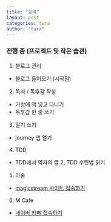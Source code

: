 ```yaml
---
title: "요약"
layout: post
categories: tura
author: "tura"
---
```


### 진행 중 (프로젝트 및 작은 습관)
1. 블로그 관리
  - 블로그 들어오기 (시작점)
2. 독서 / 독후감 작성
  - 가방에 책 넣고 다니기
  - 독후감 한 줄 쓰기
3. 일기 쓰기
  - journey 앱 열기
4. TDD
  - TDD에서 역자의 글 2, TDD 수련법 읽기
5. 마술
  - [magicstream 사이트 접속하기][magicstream 사이트 접속하기]
6. M Cafe
  - [네이버 카페 접속하기][네이버 카페 접속하기]



[magicstream 사이트 접속하기]: [https://magicstream.com/]
[네이버 카페 접속하기]: [http://cafe.naver.com/devfarm]
